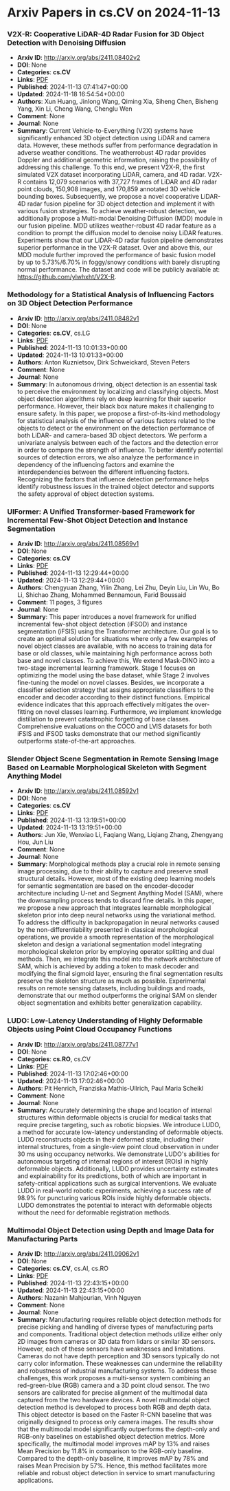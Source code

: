 # Arxiv Papers in cs.CV on 2024-11-13
### V2X-R: Cooperative LiDAR-4D Radar Fusion for 3D Object Detection with Denoising Diffusion
- **Arxiv ID**: http://arxiv.org/abs/2411.08402v2
- **DOI**: None
- **Categories**: **cs.CV**
- **Links**: [PDF](http://arxiv.org/pdf/2411.08402v2)
- **Published**: 2024-11-13 07:41:47+00:00
- **Updated**: 2024-11-18 16:54:54+00:00
- **Authors**: Xun Huang, Jinlong Wang, Qiming Xia, Siheng Chen, Bisheng Yang, Xin Li, Cheng Wang, Chenglu Wen
- **Comment**: None
- **Journal**: None
- **Summary**: Current Vehicle-to-Everything (V2X) systems have significantly enhanced 3D object detection using LiDAR and camera data. However, these methods suffer from performance degradation in adverse weather conditions. The weatherrobust 4D radar provides Doppler and additional geometric information, raising the possibility of addressing this challenge. To this end, we present V2X-R, the first simulated V2X dataset incorporating LiDAR, camera, and 4D radar. V2X-R contains 12,079 scenarios with 37,727 frames of LiDAR and 4D radar point clouds, 150,908 images, and 170,859 annotated 3D vehicle bounding boxes. Subsequently, we propose a novel cooperative LiDAR-4D radar fusion pipeline for 3D object detection and implement it with various fusion strategies. To achieve weather-robust detection, we additionally propose a Multi-modal Denoising Diffusion (MDD) module in our fusion pipeline. MDD utilizes weather-robust 4D radar feature as a condition to prompt the diffusion model to denoise noisy LiDAR features. Experiments show that our LiDAR-4D radar fusion pipeline demonstrates superior performance in the V2X-R dataset. Over and above this, our MDD module further improved the performance of basic fusion model by up to 5.73%/6.70% in foggy/snowy conditions with barely disrupting normal performance. The dataset and code will be publicly available at: https://github.com/ylwhxht/V2X-R.



### Methodology for a Statistical Analysis of Influencing Factors on 3D Object Detection Performance
- **Arxiv ID**: http://arxiv.org/abs/2411.08482v1
- **DOI**: None
- **Categories**: **cs.CV**, cs.LG
- **Links**: [PDF](http://arxiv.org/pdf/2411.08482v1)
- **Published**: 2024-11-13 10:01:33+00:00
- **Updated**: 2024-11-13 10:01:33+00:00
- **Authors**: Anton Kuznietsov, Dirk Schweickard, Steven Peters
- **Comment**: None
- **Journal**: None
- **Summary**: In autonomous driving, object detection is an essential task to perceive the environment by localizing and classifying objects. Most object detection algorithms rely on deep learning for their superior performance. However, their black box nature makes it challenging to ensure safety. In this paper, we propose a first-of-its-kind methodology for statistical analysis of the influence of various factors related to the objects to detect or the environment on the detection performance of both LiDAR- and camera-based 3D object detectors. We perform a univariate analysis between each of the factors and the detection error in order to compare the strength of influence. To better identify potential sources of detection errors, we also analyze the performance in dependency of the influencing factors and examine the interdependencies between the different influencing factors. Recognizing the factors that influence detection performance helps identify robustness issues in the trained object detector and supports the safety approval of object detection systems.



### UIFormer: A Unified Transformer-based Framework for Incremental Few-Shot Object Detection and Instance Segmentation
- **Arxiv ID**: http://arxiv.org/abs/2411.08569v1
- **DOI**: None
- **Categories**: **cs.CV**
- **Links**: [PDF](http://arxiv.org/pdf/2411.08569v1)
- **Published**: 2024-11-13 12:29:44+00:00
- **Updated**: 2024-11-13 12:29:44+00:00
- **Authors**: Chengyuan Zhang, Yilin Zhang, Lei Zhu, Deyin Liu, Lin Wu, Bo Li, Shichao Zhang, Mohammed Bennamoun, Farid Boussaid
- **Comment**: 11 pages, 3 figures
- **Journal**: None
- **Summary**: This paper introduces a novel framework for unified incremental few-shot object detection (iFSOD) and instance segmentation (iFSIS) using the Transformer architecture. Our goal is to create an optimal solution for situations where only a few examples of novel object classes are available, with no access to training data for base or old classes, while maintaining high performance across both base and novel classes. To achieve this, We extend Mask-DINO into a two-stage incremental learning framework. Stage 1 focuses on optimizing the model using the base dataset, while Stage 2 involves fine-tuning the model on novel classes. Besides, we incorporate a classifier selection strategy that assigns appropriate classifiers to the encoder and decoder according to their distinct functions. Empirical evidence indicates that this approach effectively mitigates the over-fitting on novel classes learning. Furthermore, we implement knowledge distillation to prevent catastrophic forgetting of base classes. Comprehensive evaluations on the COCO and LVIS datasets for both iFSIS and iFSOD tasks demonstrate that our method significantly outperforms state-of-the-art approaches.



### Slender Object Scene Segmentation in Remote Sensing Image Based on Learnable Morphological Skeleton with Segment Anything Model
- **Arxiv ID**: http://arxiv.org/abs/2411.08592v1
- **DOI**: None
- **Categories**: **cs.CV**
- **Links**: [PDF](http://arxiv.org/pdf/2411.08592v1)
- **Published**: 2024-11-13 13:19:51+00:00
- **Updated**: 2024-11-13 13:19:51+00:00
- **Authors**: Jun Xie, Wenxiao Li, Faqiang Wang, Liqiang Zhang, Zhengyang Hou, Jun Liu
- **Comment**: None
- **Journal**: None
- **Summary**: Morphological methods play a crucial role in remote sensing image processing, due to their ability to capture and preserve small structural details. However, most of the existing deep learning models for semantic segmentation are based on the encoder-decoder architecture including U-net and Segment Anything Model (SAM), where the downsampling process tends to discard fine details. In this paper, we propose a new approach that integrates learnable morphological skeleton prior into deep neural networks using the variational method. To address the difficulty in backpropagation in neural networks caused by the non-differentiability presented in classical morphological operations, we provide a smooth representation of the morphological skeleton and design a variational segmentation model integrating morphological skeleton prior by employing operator splitting and dual methods. Then, we integrate this model into the network architecture of SAM, which is achieved by adding a token to mask decoder and modifying the final sigmoid layer, ensuring the final segmentation results preserve the skeleton structure as much as possible. Experimental results on remote sensing datasets, including buildings and roads, demonstrate that our method outperforms the original SAM on slender object segmentation and exhibits better generalization capability.



### LUDO: Low-Latency Understanding of Highly Deformable Objects using Point Cloud Occupancy Functions
- **Arxiv ID**: http://arxiv.org/abs/2411.08777v1
- **DOI**: None
- **Categories**: **cs.RO**, cs.CV
- **Links**: [PDF](http://arxiv.org/pdf/2411.08777v1)
- **Published**: 2024-11-13 17:02:46+00:00
- **Updated**: 2024-11-13 17:02:46+00:00
- **Authors**: Pit Henrich, Franziska Mathis-Ullrich, Paul Maria Scheikl
- **Comment**: None
- **Journal**: None
- **Summary**: Accurately determining the shape and location of internal structures within deformable objects is crucial for medical tasks that require precise targeting, such as robotic biopsies. We introduce LUDO, a method for accurate low-latency understanding of deformable objects. LUDO reconstructs objects in their deformed state, including their internal structures, from a single-view point cloud observation in under 30 ms using occupancy networks. We demonstrate LUDO's abilities for autonomous targeting of internal regions of interest (ROIs) in highly deformable objects. Additionally, LUDO provides uncertainty estimates and explainability for its predictions, both of which are important in safety-critical applications such as surgical interventions. We evaluate LUDO in real-world robotic experiments, achieving a success rate of 98.9% for puncturing various ROIs inside highly deformable objects. LUDO demonstrates the potential to interact with deformable objects without the need for deformable registration methods.



### Multimodal Object Detection using Depth and Image Data for Manufacturing Parts
- **Arxiv ID**: http://arxiv.org/abs/2411.09062v1
- **DOI**: None
- **Categories**: **cs.CV**, cs.AI, cs.RO
- **Links**: [PDF](http://arxiv.org/pdf/2411.09062v1)
- **Published**: 2024-11-13 22:43:15+00:00
- **Updated**: 2024-11-13 22:43:15+00:00
- **Authors**: Nazanin Mahjourian, Vinh Nguyen
- **Comment**: None
- **Journal**: None
- **Summary**: Manufacturing requires reliable object detection methods for precise picking and handling of diverse types of manufacturing parts and components. Traditional object detection methods utilize either only 2D images from cameras or 3D data from lidars or similar 3D sensors. However, each of these sensors have weaknesses and limitations. Cameras do not have depth perception and 3D sensors typically do not carry color information. These weaknesses can undermine the reliability and robustness of industrial manufacturing systems. To address these challenges, this work proposes a multi-sensor system combining an red-green-blue (RGB) camera and a 3D point cloud sensor. The two sensors are calibrated for precise alignment of the multimodal data captured from the two hardware devices. A novel multimodal object detection method is developed to process both RGB and depth data. This object detector is based on the Faster R-CNN baseline that was originally designed to process only camera images. The results show that the multimodal model significantly outperforms the depth-only and RGB-only baselines on established object detection metrics. More specifically, the multimodal model improves mAP by 13% and raises Mean Precision by 11.8% in comparison to the RGB-only baseline. Compared to the depth-only baseline, it improves mAP by 78% and raises Mean Precision by 57%. Hence, this method facilitates more reliable and robust object detection in service to smart manufacturing applications.



